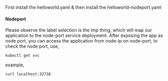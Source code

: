 First install the helloworld.yaml & then install the helloworld-nodeport.yaml

#### Nodeport

Please observe the label selection is the imp thing, which will map our application to the node-port service deployment. 
After exposing the app as node port, you can access the application from node-ip on node-port, 
to check the node port, use,
```
kubectl get svc
```
example,
```
curl localhost:32738
```


